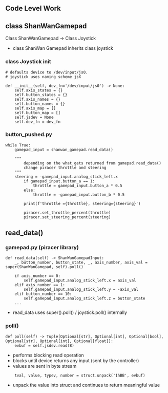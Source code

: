 ## Code Level Work

## class ShanWanGamepad

Class ShanWanGamepad -> Class Joystick
- class ShanWan Gamepad inherits class joystick

### class Joystick init
```
# defaults device to /dev/input/js0. 
# joystick uses naming scheme jsX

def __init__(self, dev_fn='/dev/input/js0') -> None:
	self.axis_states = {}
	self.button_states = {}
	self.axis_names = {}
	self.button_names = {}
	self.axis_map = []
	self.button_map = []
	self.jsdev = None
	self.dev_fn = dev_fn
```

### button_pushed.py

```
while True:
	gamepad_input = shanwan_gamepad.read_data()

	""" 
		depending on the what gets returned from gamepad.read_data()
		change piracer throttle and steering
	"""
	steering = -gamepad_input.analog_stick_left.x
        if gamepad_input.button_a == 1:
            throttle = gamepad_input.button_a * 0.5
        else:
            throttle = -gamepad_input.button_b * 0.5

        print(f'throttle ={throttle}, steering={steering}')

        piracer.set_throttle_percent(throttle)
        piracer.set_steering_percent(steering)

```


## read_data()

### gamepad.py (piracer library)

```
def read_data(self) -> ShanWanGamepadInput:
	_, button_number, button_state, _, axis_number, axis_val = super(ShanWanGamepad, self).poll()

	if axis_number == 0:
		self.gamepad_input.analog_stick_left.x = axis_val
	elif axis_number == 1:
		self.gamepad_input.analog_stick_left.y = -axis_val
	elif button_number == 10:
		self.gamepad_input.analog_stick_left.z = button_state
	...
```
-  read_data uses super().poll() / joystick.poll() internally

### poll()
```
def poll(self) -> Tuple[Optional[str], Optional[int], Optional[bool], Optional[str], Optional[int], Optional[float]]:
	evbuf = self.jsdev.read(8)
```
- performs blocking read operation
- blocks until device returns any input (sent by the controller)
- values are sent in byte stream

```
	tval, value, typev, number = struct.unpack('IhBB', evbuf)
```
- unpack the value into struct and continues to return meaningful value
